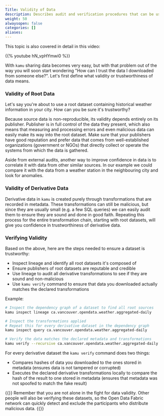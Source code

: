 ```yaml
---
Title: Validity of Data
description: Describes audit and verification procedures that can be used to ensure the data presented to you is trustworthy
weight: 50
alwaysopen: false
categories: []
aliases:
---
```


This topic is also covered in detail in this video:

{{% youtube hN_vpHYmwi0 %}}

With `kamu` sharing data becomes very easy, but with that problem out of the way you will soon start wondering "How can I trust the data I downloaded from someone else?". Let's first define what validity or trustworthiness of data means.

### Validity of Root Data
Let's say you're about to use a root dataset containing historical weather information in your city. How can you be sure it's trustworthy?

Because source data is non-reproducible, its validity depends entirely on its publisher. Publisher is in full control of the data they present, which also means that measuring and processing errors and even malicious data can easily make its way into the root dataset. Make sure that your publishers have good reputation and prefer data that comes from well-established organizations (government or NGOs) that directly collect or operate the systems from which the data is gathered.

Aside from external audits, another way to improve confidence in data is to correlate it with data from other similar sources. In our example we could compare it with the data from a weather station in the neighbouring city and look for anomalies.

### Validity of Derivative Data
Derivative data in `kamu` is created purely through transformations that are recorded in metadata. These transformations can still be malicious, but since they are usually small (e.g. a few SQL queries) we can easily audit them to ensure they are sound and done in good faith. Repeating this process for the entire transformation chain, starting with root datasets, will give you confidence in trustworthiness of derivative data.

### Verifying Validity
Based on the above, here are the steps needed to ensure a dataset is trustworthy:
- Inspect lineage and identify all root datasets it's composed of
- Ensure publishers of root datasets are reputable and credible
- Use lineage to audit all derivative transformations to see if they are sound and non-malicious
- Use `kamu verify` command to ensure that data you downloaded actually matches the declared transformations

Example:

```bash
# Inspect the dependency graph of a dataset to find all root sources
kamu inspect lineage ca.vancouver.opendata.weather.aggregated-daily

# Inspect the transformations applied
# Repeat this for every derivative dataset in the dependency graph
kamu inspect query ca.vancouver.opendata.weather.aggregated-daily

# Verify the data matches the declared metadata and transformations
kamu verify --recursive ca.vancouver.opendata.weather.aggregated-daily
```

For every derivative dataset the `kamu verify` command does two things:
- Compares hashes of data you downloaded to the ones stored in metadata (ensures data is not tampered or corrupted)
- Executes the declared derivative transformations locally to compare the hash of the result to one stored in metadata (ensures that metadata was not spoofed to match the fake result)

{{<info>}}
Remember that you are not alone in the fight for data validity. Other people will also be verifying these datasets, so the Open Data Fabric network can quickly detect and exclude the participants who distribute malicious data.
{{</info>}}

